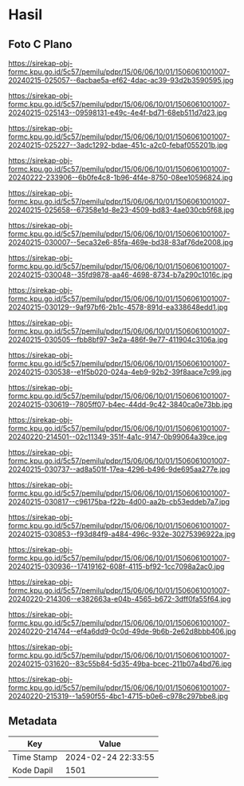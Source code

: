 # Hasil

## Foto C Plano

https://sirekap-obj-formc.kpu.go.id/5c57/pemilu/pdpr/15/06/06/10/01/1506061001007-20240215-025057--6acbae5a-ef62-4dac-ac39-93d2b3590595.jpg

https://sirekap-obj-formc.kpu.go.id/5c57/pemilu/pdpr/15/06/06/10/01/1506061001007-20240215-025143--09598131-e49c-4e4f-bd71-68eb511d7d23.jpg

https://sirekap-obj-formc.kpu.go.id/5c57/pemilu/pdpr/15/06/06/10/01/1506061001007-20240215-025227--3adc1292-bdae-451c-a2c0-febaf055201b.jpg

https://sirekap-obj-formc.kpu.go.id/5c57/pemilu/pdpr/15/06/06/10/01/1506061001007-20240222-233906--6b0fe4c8-1b96-4f4e-8750-08ee10596824.jpg

https://sirekap-obj-formc.kpu.go.id/5c57/pemilu/pdpr/15/06/06/10/01/1506061001007-20240215-025658--67358e1d-8e23-4509-bd83-4ae030cb5f68.jpg

https://sirekap-obj-formc.kpu.go.id/5c57/pemilu/pdpr/15/06/06/10/01/1506061001007-20240215-030007--5eca32e6-85fa-469e-bd38-83af76de2008.jpg

https://sirekap-obj-formc.kpu.go.id/5c57/pemilu/pdpr/15/06/06/10/01/1506061001007-20240215-030048--35fd9878-aa46-4698-8734-b7a290c1016c.jpg

https://sirekap-obj-formc.kpu.go.id/5c57/pemilu/pdpr/15/06/06/10/01/1506061001007-20240215-030129--9af97bf6-2b1c-4578-891d-ea338648edd1.jpg

https://sirekap-obj-formc.kpu.go.id/5c57/pemilu/pdpr/15/06/06/10/01/1506061001007-20240215-030505--fbb8bf97-3e2a-486f-9e77-411904c3106a.jpg

https://sirekap-obj-formc.kpu.go.id/5c57/pemilu/pdpr/15/06/06/10/01/1506061001007-20240215-030538--e1f5b020-024a-4eb9-92b2-39f8aace7c99.jpg

https://sirekap-obj-formc.kpu.go.id/5c57/pemilu/pdpr/15/06/06/10/01/1506061001007-20240215-030619--7805ff07-b4ec-44dd-9c42-3840ca0e73bb.jpg

https://sirekap-obj-formc.kpu.go.id/5c57/pemilu/pdpr/15/06/06/10/01/1506061001007-20240220-214501--02c11349-351f-4a1c-9147-0b99064a39ce.jpg

https://sirekap-obj-formc.kpu.go.id/5c57/pemilu/pdpr/15/06/06/10/01/1506061001007-20240215-030737--ad8a501f-17ea-4296-b496-9de695aa277e.jpg

https://sirekap-obj-formc.kpu.go.id/5c57/pemilu/pdpr/15/06/06/10/01/1506061001007-20240215-030817--c96175ba-f22b-4d00-aa2b-cb53eddeb7a7.jpg

https://sirekap-obj-formc.kpu.go.id/5c57/pemilu/pdpr/15/06/06/10/01/1506061001007-20240215-030853--f93d84f9-a484-496c-932e-30275396922a.jpg

https://sirekap-obj-formc.kpu.go.id/5c57/pemilu/pdpr/15/06/06/10/01/1506061001007-20240215-030936--17419162-608f-4115-bf92-1cc7098a2ac0.jpg

https://sirekap-obj-formc.kpu.go.id/5c57/pemilu/pdpr/15/06/06/10/01/1506061001007-20240220-214306--e382663a-e04b-4565-b672-3dff0fa55f64.jpg

https://sirekap-obj-formc.kpu.go.id/5c57/pemilu/pdpr/15/06/06/10/01/1506061001007-20240220-214744--ef4a6dd9-0c0d-49de-9b6b-2e62d8bbb406.jpg

https://sirekap-obj-formc.kpu.go.id/5c57/pemilu/pdpr/15/06/06/10/01/1506061001007-20240215-031620--83c55b84-5d35-49ba-bcec-211b07a4bd76.jpg

https://sirekap-obj-formc.kpu.go.id/5c57/pemilu/pdpr/15/06/06/10/01/1506061001007-20240220-215319--1a590f55-4bc1-4715-b0e6-c978c297bbe8.jpg


## Metadata

| Key        | Value               |
| ---------- | ------------------- |
| Time Stamp | 2024-02-24 22:33:55 |
| Kode Dapil | 1501                |



